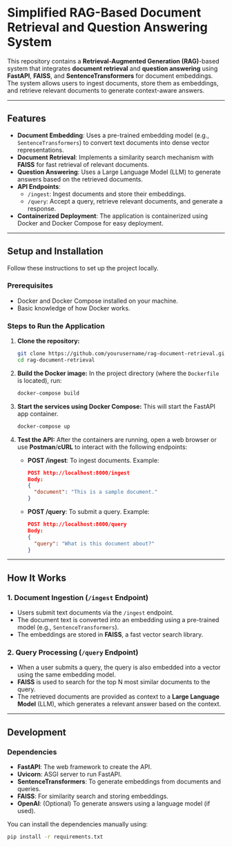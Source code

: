 # Simplified RAG-Based Document Retrieval and Question Answering System

This repository contains a **Retrieval-Augmented Generation (RAG)**-based system that integrates **document retrieval** and **question answering** using **FastAPI**, **FAISS**, and **SentenceTransformers** for document embeddings. The system allows users to ingest documents, store them as embeddings, and retrieve relevant documents to generate context-aware answers.

---

## Features
- **Document Embedding**: Uses a pre-trained embedding model (e.g., `SentenceTransformers`) to convert text documents into dense vector representations.
- **Document Retrieval**: Implements a similarity search mechanism with **FAISS** for fast retrieval of relevant documents.
- **Question Answering**: Uses a Large Language Model (LLM) to generate answers based on the retrieved documents.
- **API Endpoints**:
  - `/ingest`: Ingest documents and store their embeddings.
  - `/query`: Accept a query, retrieve relevant documents, and generate a response.
- **Containerized Deployment**: The application is containerized using Docker and Docker Compose for easy deployment.

---

## Setup and Installation

Follow these instructions to set up the project locally.

### Prerequisites
- Docker and Docker Compose installed on your machine.
- Basic knowledge of how Docker works.
  
### Steps to Run the Application

1. **Clone the repository:**
    ```bash
    git clone https://github.com/yourusername/rag-document-retrieval.git
    cd rag-document-retrieval
    ```

2. **Build the Docker image:**
    In the project directory (where the `Dockerfile` is located), run:
    ```bash
    docker-compose build
    ```

3. **Start the services using Docker Compose:**
    This will start the FastAPI app container.
    ```bash
    docker-compose up
    ```

4. **Test the API:**
    After the containers are running, open a web browser or use **Postman**/**cURL** to interact with the following endpoints:
    - **POST /ingest**: To ingest documents. Example:
      ```json
      POST http://localhost:8000/ingest
      Body:
      {
        "document": "This is a sample document."
      }
      ```
    - **POST /query**: To submit a query. Example:
      ```json
      POST http://localhost:8000/query
      Body:
      {
        "query": "What is this document about?"
      }
      ```

---

## How It Works

### 1. Document Ingestion (`/ingest` Endpoint)
- Users submit text documents via the `/ingest` endpoint.
- The document text is converted into an embedding using a pre-trained model (e.g., `SentenceTransformers`).
- The embeddings are stored in **FAISS**, a fast vector search library.

### 2. Query Processing (`/query` Endpoint)
- When a user submits a query, the query is also embedded into a vector using the same embedding model.
- **FAISS** is used to search for the top N most similar documents to the query.
- The retrieved documents are provided as context to a **Large Language Model** (LLM), which generates a relevant answer based on the context.

---

## Development

### Dependencies

- **FastAPI**: The web framework to create the API.
- **Uvicorn**: ASGI server to run FastAPI.
- **SentenceTransformers**: To generate embeddings from documents and queries.
- **FAISS**: For similarity search and storing embeddings.
- **OpenAI**: (Optional) To generate answers using a language model (if used).
  
You can install the dependencies manually using:

```bash
pip install -r requirements.txt
